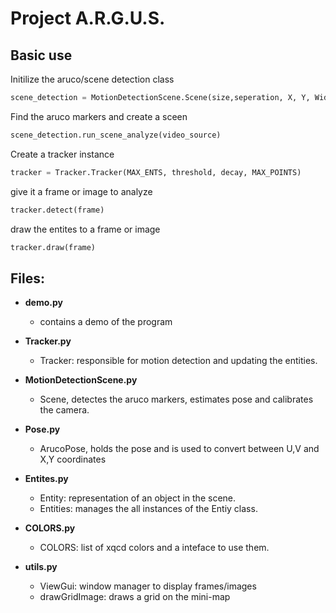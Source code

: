 # Project A.R.G.U.S.

## Basic use

Initilize the aruco/scene detection class

```python
scene_detection = MotionDetectionScene.Scene(size,seperation, X, Y, Width, Height)
```

Find the aruco markers and create a sceen

```python
scene_detection.run_scene_analyze(video_source)

```

Create a tracker instance

```python
tracker = Tracker.Tracker(MAX_ENTS, threshold, decay, MAX_POINTS)
```
give it a frame or image to analyze

```python
tracker.detect(frame)
```
draw the entites to a frame or image

```python
tracker.draw(frame)
```

## Files:
* **demo.py**
    - contains a demo of the program

* **Tracker.py**
    - Tracker: responsible for motion detection and updating the entities.

* **MotionDetectionScene.py**
    - Scene, detectes the aruco markers, estimates pose and calibrates the camera.

* **Pose.py**
    - ArucoPose, holds the pose and is used to convert between U,V and X,Y coordinates
    
* **Entites.py**
    - Entity: representation of an object in the scene.
    - Entities: manages the all instances of the Entiy class.

* **COLORS.py**
    - COLORS: list of xqcd colors and a inteface to use them.

* **utils.py**
    - ViewGui: window manager to display frames/images
    - drawGridImage: draws a grid on the mini-map
